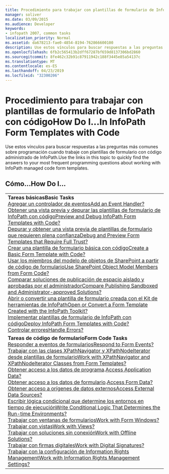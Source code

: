 ```yaml
---
title: Procedimiento para trabajar con plantillas de formulario de InfoPath con código
manager: soliver
ms.date: 03/09/2015
ms.audience: Developer
keywords:
- infopath 2007, common tasks
localization_priority: Normal
ms.assetid: da678213-fae0-4854-8194-762866600100
description: Use estos vínculos para buscar respuestas a las preguntas más comunes sobre programación cuando trabaje con plantillas de formulario con código administrado de InfoPath.
ms.openlocfilehash: 6fb2c565413b2dff67287bf659d8137306bd2860
ms.sourcegitcommit: 8fe462c32b91c87911942c188f3445e85a54137c
ms.translationtype: MT
ms.contentlocale: es-ES
ms.lasthandoff: 04/23/2019
ms.locfileid: "32300206"
---
```

# <a name="how-do-iin-infopath-form-templates-with-code"></a><span data-ttu-id="233a4-104">Procedimiento para trabajar con plantillas de formulario de InfoPath con código</span><span class="sxs-lookup"><span data-stu-id="233a4-104">How Do I...In InfoPath Form Templates with Code</span></span>

<span data-ttu-id="233a4-105">Use estos vínculos para buscar respuestas a las preguntas más comunes sobre programación cuando trabaje con plantillas de formulario con código administrado de InfoPath.</span><span class="sxs-lookup"><span data-stu-id="233a4-105">Use the links in this topic to quickly find the answers to your most frequent programming questions about working with InfoPath managed code form templates.</span></span>
  
## <a name="how-do-i"></a><span data-ttu-id="233a4-106">Cómo…</span><span class="sxs-lookup"><span data-stu-id="233a4-106">How Do I…</span></span>

||
|:-----|
|<span data-ttu-id="233a4-107">**Tareas básicas**</span><span class="sxs-lookup"><span data-stu-id="233a4-107">**Basic Tasks**</span></span> <br/> [<span data-ttu-id="233a4-108">Agregar un controlador de eventos</span><span class="sxs-lookup"><span data-stu-id="233a4-108">Add an Event Handler?</span></span>](how-to-add-an-event-handler.md) <br/> [<span data-ttu-id="233a4-109">Obtener una vista previa y depurar las plantillas de formulario de InfoPath con código</span><span class="sxs-lookup"><span data-stu-id="233a4-109">Preview and Debug InfoPath Form Templates with Code?</span></span>](how-to-preview-and-debug-infopath-form-templates-with-code.md) <br/> [<span data-ttu-id="233a4-110">Depurar y obtener una vista previa de plantillas de formulario que requieren plena confianza</span><span class="sxs-lookup"><span data-stu-id="233a4-110">Debug and Preview Form Templates that Require Full Trust?</span></span>](how-to-preview-and-debug-form-templates-that-require-full-trust.md) <br/> [<span data-ttu-id="233a4-111">Crear una plantilla de formulario básica con código</span><span class="sxs-lookup"><span data-stu-id="233a4-111">Create a Basic Form Template with Code?</span></span>](walkthrough-creating-a-basic-form-template-with-code.md) <br/> [<span data-ttu-id="233a4-112">Usar los miembros del modelo de objetos de SharePoint a partir de código de formulario</span><span class="sxs-lookup"><span data-stu-id="233a4-112">Use SharePoint Object Model Members from Form Code?</span></span>](how-to-use-sharepoint-object-model-members.md) <br/> [<span data-ttu-id="233a4-113">Comparar soluciones de publicación de espacio aislado y aprobadas por el administrador</span><span class="sxs-lookup"><span data-stu-id="233a4-113">Compare Publishing Sandboxed and Administrator-approved Solutions?</span></span>](publishing-forms-with-code.md) <br/> [<span data-ttu-id="233a4-114">Abrir o convertir una plantilla de formulario creada con el Kit de herramientas de InfoPath</span><span class="sxs-lookup"><span data-stu-id="233a4-114">Open or Convert a Form Template Created with the InfoPath Toolkit?</span></span>](how-to-open-or-convert-a-form-template-created-with-the-infopath-toolkit.md) <br/> [<span data-ttu-id="233a4-115">Implementar plantillas de formulario de InfoPath con código</span><span class="sxs-lookup"><span data-stu-id="233a4-115">Deploy InfoPath Form Templates with Code?</span></span>](how-to-deploy-infopath-form-templates-with-code.md) <br/> [<span data-ttu-id="233a4-116">Controlar errores</span><span class="sxs-lookup"><span data-stu-id="233a4-116">Handle Errors?</span></span>](how-to-handle-errors.md) <br/> |
|<span data-ttu-id="233a4-117">**Tareas de código de formulario**</span><span class="sxs-lookup"><span data-stu-id="233a4-117">**Form Code Tasks**</span></span> <br/> [<span data-ttu-id="233a4-118">Responder a eventos de formularios</span><span class="sxs-lookup"><span data-stu-id="233a4-118">Respond to Form Events?</span></span>](how-to-respond-to-form-events.md) <br/> [<span data-ttu-id="233a4-119">Trabajar con las clases XPathNavigator y XPathNodeIterator desde plantillas de formulario</span><span class="sxs-lookup"><span data-stu-id="233a4-119">Work with XPathNavigator and XPathNodeIterator Classes from Form Templates?</span></span>](how-to-work-with-the-xpathnavigator-and-xpathnodeiterator-classes.md) <br/> <span data-ttu-id="233a4-120">[Obtener acceso a los datos de programa](how-to-access-application-data.md).</span><span class="sxs-lookup"><span data-stu-id="233a4-120">[Access Application Data?](how-to-access-application-data.md)</span></span> <br/> <span data-ttu-id="233a4-121">[Obtener acceso a los datos de formulario](how-to-access-form-data.md).</span><span class="sxs-lookup"><span data-stu-id="233a4-121">[Access Form Data?](how-to-access-form-data.md)</span></span> <br/> [<span data-ttu-id="233a4-122">Obtener acceso a orígenes de datos externos</span><span class="sxs-lookup"><span data-stu-id="233a4-122">Access External Data Sources?</span></span>](how-to-access-external-data-sources.md) <br/> [<span data-ttu-id="233a4-123">Escribir lógica condicional que determine los entornos en tiempo de ejecución</span><span class="sxs-lookup"><span data-stu-id="233a4-123">Write Conditional Logic That Determines the Run-time Environments?</span></span>](how-to-write-conditional-logic-that-determines-the-run-time-environment.md) <br/> [<span data-ttu-id="233a4-124">Trabajar con ventanas de formularios</span><span class="sxs-lookup"><span data-stu-id="233a4-124">Work with Form Windows?</span></span>](how-to-work-with-form-windows.md) <br/> [<span data-ttu-id="233a4-125">Trabajar con vistas</span><span class="sxs-lookup"><span data-stu-id="233a4-125">Work with Views?</span></span>](how-to-work-with-views.md) <br/> [<span data-ttu-id="233a4-126">Trabajar con soluciones sin conexión</span><span class="sxs-lookup"><span data-stu-id="233a4-126">Work with Offline Solutions?</span></span>](how-to-work-with-offline-solutions.md) <br/> [<span data-ttu-id="233a4-127">Trabajar con firmas digitales</span><span class="sxs-lookup"><span data-stu-id="233a4-127">Work with Digital Signatures?</span></span>](how-to-work-with-digital-signatures.md) <br/> [<span data-ttu-id="233a4-128">Trabajar con la configuración de Information Rights Management</span><span class="sxs-lookup"><span data-stu-id="233a4-128">Work with Information Rights Management Settings?</span></span>](how-to-work-with-information-rights-management-settings.md) <br/> |
   

